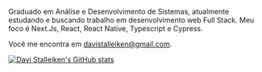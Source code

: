Graduado em Análise e Desenvolvimento de Sistemas, atualmente estudando e buscando trabalho em desenvolvimento web Full Stack. Meu foco é Next.Js, React, React Native, Typescript e Cypress.

Você me encontra em davistalleiken@gmail.com.

[![Davi Stalleiken's GitHub stats](https://github-readme-stats.vercel.app/api?username=DaviStalleiken&hide=html,scss,stylus,blade,jupyter%20notebook,python,css,shell,batchfile,dockerfile,javascript&theme=dracula&show_icons=true)](https://github.com/DaviStalleiken)

<!---
DaviStalleiken/DaviStalleiken is a ✨ special ✨ repository because its `README.md` (this file) appears on your GitHub profile.
You can click the Preview link to take a look at your changes.
[![Top Langs](https://github-readme-stats.vercel.app/api?username=DaviStalleiken&theme=dracula&show_icons=true)](https://github.com/DaviStalleiken)

[![Davi Stalleiken's GitHub stats](github-readme-stats.vercel.app/api/top-langs?username=DaviStalleiken&hide=html,scss,stylus,blade,jupyter%20notebook,python,css,shell,batchfile,dockerfile,javascript&theme=dracula&show_icons=true)](https://github.com/DaviStalleiken)
--->
